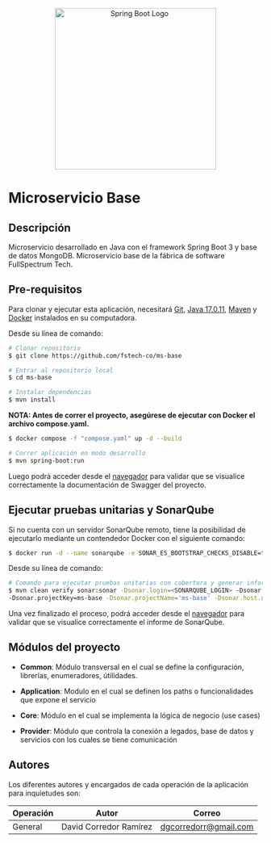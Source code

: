 <p align="center">
  <a href="https://spring.io/projects/spring-boot" target="blank"><img src="https://upload.wikimedia.org/wikipedia/commons/thumb/4/44/Spring_Framework_Logo_2018.svg/2560px-Spring_Framework_Logo_2018.svg.png" width="320" alt="Spring Boot Logo" /></a>
</p>

# **Microservicio Base**

## **Descripción**
Microservicio desarrollado en Java con el framework Spring Boot 3 y base de datos MongoDB. Microservicio base de la fábrica de software FullSpectrum Tech.

## **Pre-requisitos**
Para clonar y ejecutar esta aplicación, necesitará [Git](https://git-scm.com), [Java 17.0.11](https://www.oracle.com/java/technologies/javase/jdk17-archive-downloads.html), [Maven](https://maven.apache.org/download.cgi) y [Docker](https://docs.docker.com/engine/install/) instalados en su computadora. 

Desde su línea de comando:

```bash
# Clonar repositorio
$ git clone https://github.com/fstech-co/ms-base

# Entrar al repositorio local
$ cd ms-base

# Instalar dependencias
$ mvn install
```

**NOTA: Antes de correr el proyecto, asegúrese de ejecutar con Docker el archivo compose.yaml.**

```bash
$ docker compose -f "compose.yaml" up -d --build
```

```bash
# Correr aplicación en modo desarrollo
$ mvn spring-boot:run
```

Luego podrá acceder desde el [navegador](http://localhost:8080/swagger-ui.html) para validar que se visualice correctamente la documentación de Swagger del proyecto.

## **Ejecutar pruebas unitarias y SonarQube**

Si no cuenta con un servidor SonarQube remoto, tiene la posibilidad de ejecutarlo mediante un contendedor Docker con el siguiente comando:

```bash
$ docker run -d --name sonarqube -e SONAR_ES_BOOTSTRAP_CHECKS_DISABLE=true -p 9000:9000 sonarqube:latest
```

Desde su línea de comando:

```bash
# Comando para ejecutar pruebas unitarias con cobertura y generar informe herramienta SonarQube
$ mvn clean verify sonar:sonar -Dsonar.login=<SONARQUBE_LOGIN> -Dsonar.password=<SONARQUBE_PASSWORD>
-Dsonar.projectKey=ms-base -Dsonar.projectName='ms-base' -Dsonar.host.url=<SONARQUBE_URL>
```
Una vez finalizado el proceso, podrá acceder desde el [navegador](http://localhost:9000/projects?sort=name) para validar que se visualice correctamente el informe de SonarQube.

## **Módulos del proyecto**

- **Common**:
  Módulo transversal en el cual se define la configuración, librerías, enumeradores, útilidades.

- **Application**:
  Modulo en el cual se definen los paths o funcionalidades que expone el servicio

- **Core**:
  Módulo en el cual se implementa la lógica de negocio (use cases)

- **Provider**:
  Módulo que controla la conexión a legados, base de datos y servicios con los cuales se tiene comunicación

## **Autores**
Los diferentes autores y encargados de cada operación de la aplicación para inquietudes son:

| Operación             | Autor                  | Correo                    |
| --------------------- |------------------------|---------------------------|
| General               | David Corredor Ramírez | dgcorredorr@gmail.com |